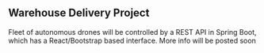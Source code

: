 ## Warehouse Delivery Project ##
Fleet of autonomous drones will be controlled by a REST API in Spring Boot, which has a React/Bootstrap based interface.
More info will be posted soon